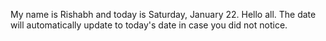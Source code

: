 My name is Rishabh and today is Saturday, January 22. Hello all. The date will automatically update to today's date in case you did not notice.
